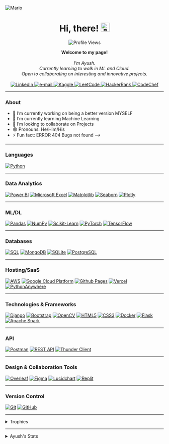 ![Mario](https://github.com/AyushB21/AyushB21/assets/117504082/2f746329-909c-4dce-afca-d6290208c3bb)

<h1 align="center">Hi, there! <img src="https://media.giphy.com/media/hvRJCLFzcasrR4ia7z/giphy.gif" width="28px" alt="👋"></h1>
  <p align="center">
      <img src="https://komarev.com/ghpvc/?username=AyushB21&style=flat-square&label=Views" alt="Profile Views" />
  </p>
<p align="center">
    <b>Welcome to my page!</b><br><br>
    <i>
        I'm Ayush.<br>
        Currently learning to walk in ML and Cloud.<br>
        Open to collaborating on interesting and innovative projects.<br>
    </i><br>
    <a href="https://www.linkedin.com/in/ayushb5/">
        <img src="https://img.shields.io/badge/linkedin-%230077B5.svg?style=for-the-badge&logo=linkedin&logoColor=white" alt="LinkedIn">
    </a>
    <a href="mailto:ayushbh0612@gmail.com">
        <img src="https://img.shields.io/badge/Gmail-D14836?style=for-the-badge&logo=gmail&logoColor=white" alt="e-mail">
    </a>
    <a href="https://www.kaggle.com/ayushbh0612/">
        <img src="https://img.shields.io/badge/Kaggle-035a7d?style=for-the-badge&logo=kaggle&logoColor=white" alt="Kaggle">
    <a href="https://leetcode.com/ayushbh0612/">
        <img src="https://img.shields.io/badge/LeetCode-000000?style=for-the-badge&logo=LeetCode&logoColor=#d16c06" alt="LeetCode">
    </a>
    <a href="https://www.hackerrank.com/ayushbh0612?hr_r=1/">
        <img src="https://img.shields.io/badge/-Hackerrank-2EC866?style=for-the-badge&logo=HackerRank&logoColor=white" alt="HackerRank">
    </a>
    <a href="https://www.codechef.com/users/ayushb_05">
        <img src="https://img.shields.io/badge/CodeChef-%23964B00.svg?style=for-the-badge&logo=CodeChef&logoColor=white" alt="CodeChef">
    </a>
</p>

---
### About
- 🔭 I’m currently working on being a better version MYSELF
- 🌱 I’m currently learning Machine Learning
- 👯 I’m looking to collaborate on Projects 
- 😄 Pronouns: He/Him/His
- ⚡ Fun fact: ERROR 404 Bugs not found
-->

---

### Languages
[![Python](https://img.shields.io/badge/python-black?style=for-the-badge&logo=python)](https://github.com/AyushB21)

---
### Data Analytics
[![Power BI](https://img.shields.io/badge/Power%20BI-black?style=for-the-badge&logo=powerbi)](https://github.com/AyushB21)
[![Microsoft Excel](https://img.shields.io/badge/Microsoft%20Excel-217346?style=for-the-badge&logo=microsoftexcel&logoColor=white)](https://github.com/AyushB21)
[![Matplotlib](https://img.shields.io/badge/Matplotlib-%23ffffff.svg?style=for-the-badge&logo=Matplotlib&logoColor=black)](https://github.com/AyushB21)
[![Seaborn](https://img.shields.io/badge/Seaborn-%2300599C.svg?style=for-the-badge&logo=Seaborn&logoColor=white)](https://github.com/AyushB21)
[![Plotly](https://img.shields.io/badge/Plotly-%233B4D98.svg?style=for-the-badge&logo=plotly&logoColor=white)](https://github.com/AyushB21)

---

### ML/DL
[![Pandas](https://img.shields.io/badge/pandas-black?style=for-the-badge&logo=pandas)](https://github.com/AyushB21)
[![NumPy](https://img.shields.io/badge/numpy-black?style=for-the-badge&logo=numpy)](https://github.com/AyushB21)
[![Scikit-Learn](https://img.shields.io/badge/scikit--learn-black?style=for-the-badge&logo=scikit-learn)](https://github.com/AyushB21)
[![PyTorch](https://img.shields.io/badge/PyTorch-black?style=for-the-badge&logo=PyTorch)](https://github.com/AyushB21)
[![TensorFlow](https://img.shields.io/badge/TensorFlow-%23FF6F00.svg?style=for-the-badge&logo=TensorFlow&logoColor=white)](https://github.com/AyushB21)

---

### Databases
[![SQL](https://img.shields.io/badge/SQL-black?style=for-the-badge&logo=mysql)](https://github.com/AyushB21)
[![MongoDB](https://img.shields.io/badge/MongoDB-%234ea94b.svg?style=for-the-badge&logo=mongodb&logoColor=white)](https://github.com/AyushB21)
[![SQLite](https://img.shields.io/badge/SQLite-%23003B57.svg?style=for-the-badge&logo=sqlite&logoColor=white)](https://github.com/AyushB21)
[![PostgreSQL](https://img.shields.io/badge/PostgreSQL-336791?style=for-the-badge&logo=postgresql&logoColor=white)](https://github.com/AyushB21)

---

### Hosting/SaaS
[![AWS](https://img.shields.io/badge/AWS-%23FF9900.svg?style=for-the-badge&logo=amazon-aws&logoColor=white)](https://github.com/AyushB21)
[![Google Cloud Platform](https://img.shields.io/badge/Google%20Cloud-%234285F4.svg?style=for-the-badge&logo=google-cloud&logoColor=white)](https://github.com/AyushB21)
[![Github Pages](https://img.shields.io/badge/github%20pages-121013?style=for-the-badge&logo=github&logoColor=white)](https://github.com/AyushB21)
[![Vercel](https://img.shields.io/badge/vercel-000000?style=for-the-badge&logo=vercel&logoColor=white)](https://vercel.com/AyushB21)
[![PythonAnywhere](https://img.shields.io/badge/pythonanywhere-3776AB?style=for-the-badge&logo=pythonanywhere&logoColor=white)](https://www.pythonanywhere.com/user/AyushB21/)

---

### Technologies & Frameworks
[![Django](https://img.shields.io/badge/django-black?style=for-the-badge&logo=django)](https://github.com/AyushB21)
[![Bootstrap](https://img.shields.io/badge/bootstrap-%238511FA.svg?style=for-the-badge&logo=bootstrap&logoColor=white)](https://github.com/AyushB21)
[![OpenCV](https://img.shields.io/badge/opencv-%23white.svg?style=for-the-badge&logo=opencv&logoColor=white)](https://github.com/AyushB21)
[![HTML5](https://img.shields.io/badge/html5-black?style=for-the-badge&logo=html5)](https://github.com/AyushB21)
[![CSS3](https://img.shields.io/badge/css3-black?style=for-the-badge&logo=css3)](https://github.com/AyushB21)
[![Docker](https://img.shields.io/badge/docker-black?style=for-the-badge&logo=docker)](https://github.com/AyushB21)
[![Flask](https://img.shields.io/badge/flask-black?style=for-the-badge&logo=flask)](https://github.com/AyushB21)
[![Apache Spark](https://img.shields.io/badge/Apache%20Spark-%23E25A1C.svg?style=for-the-badge&logo=Apache-Spark&logoColor=white)](https://github.com/AyushB21)

---

### API
[![Postman](https://img.shields.io/badge/Postman-black?style=for-the-badge&logo=postman)](https://github.com/AyushB21)
[![REST API](https://img.shields.io/badge/REST%20API-black?style=for-the-badge&logo=rest)](https://github.com/AyushB21)
[![Thunder Client](https://img.shields.io/badge/Thunder%20Client-black?style=for-the-badge&logo=thunder-client)](https://github.com/AyushB21)

---

### Design & Collaboration Tools
[![Overleaf](https://img.shields.io/badge/Overleaf-%234984A1.svg?style=for-the-badge&logo=Overleaf&logoColor=white)](https://github.com/AyushB21)
[![Figma](https://img.shields.io/badge/Figma-%23F24E1E.svg?style=for-the-badge&logo=Figma&logoColor=white)](https://github.com/AyushB21)
[![Lucidchart](https://img.shields.io/badge/Lucidchart-%23117AC9.svg?style=for-the-badge&logo=Lucidchart&logoColor=white)](https://github.com/AyushB21)
[![Replit](https://img.shields.io/badge/Replit-black?style=for-the-badge&logo=replit)](https://github.com/AyushB21)

---

### Version Control
[![Git](https://img.shields.io/badge/Git-%23F05032.svg?style=for-the-badge&logo=git&logoColor=white)](https://github.com/AyushB21)
[![GitHub](https://img.shields.io/badge/GitHub-%23181717.svg?style=for-the-badge&logo=github&logoColor=white)](https://github.com/AyushB21)

---

<details>
  <summary>Trophies</summary>
  <div align="center">
    <img src="https://github-profile-trophy.vercel.app/?username=AyushB21&theme=darkhub&no-frame=true&no-bg=true)](https://github.com/ryo-ma/github-profile-trophy"/>
  </div>
</details>


---
<details>
  <summary>Ayush's Stats</summary> 
  <p align="center">
    <img src="https://denvercoder1-github-readme-stats.vercel.app/api?username=AyushB21&show_icons=true&count_private=true&theme=radical" alt="GitHub Stats" />
  </p>
  <p align="center">
    <img src="https://github-readme-stats.vercel.app/api/top-langs/?username=AyushB21&layout=compact&langs_count=8&theme=algolia&hide_border=true" alt="Top Languages" />
    <img src="https://github-readme-streak-stats.herokuapp.com/?user=AyushB21&theme=algolia&hide_border=true" alt="GitHub Streak" />
    
  </p>

  <p align="center">
    <a href="https://github.com/AyushB21">
      <img src="https://github-profile-summary-cards.vercel.app/api/cards/profile-details?username=AyushB21&theme=radical" alt="Ayush's Contributions"/>
    </a>
  </p>
</details>



